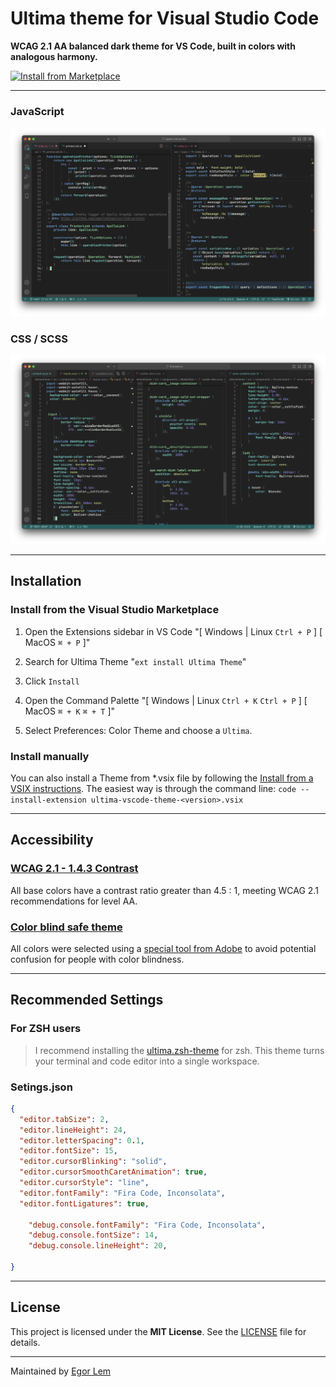 # Ultima theme for Visual Studio Code

**WCAG 2.1 AA balanced dark theme for VS Code, built in colors with analogous harmony.**

[![Install from Marketplace](https://img.shields.io/badge/Visual_Studio_Code-Marketplace-blue?style=for-the-badge&color=7CD996&labelColor=212121)](https://marketplace.visualstudio.com/items?itemName=guezwhoz-schema.ultima-vscode-theme "License")

---

### JavaScript

![js](https://github.com/egorlem/ultima.workspace/blob/main/demos/ultima-vscode-theme-js.png?raw=true)

### CSS / SCSS 

![css](https://github.com/egorlem/ultima.workspace/blob/186006bf1779cae50b5e9a663b7193682318a0f4/demos/ultima-vscode-theme-scss.png?raw=true)

---

## Installation

### Install from the Visual Studio Marketplace

1. Open the Extensions sidebar in VS Code
   "[ Windows | Linux `Ctrl + P` ] [ MacOS `⌘ + P` ]"
2. Search for Ultima Theme
   "`ext install Ultima Theme`"
3. Click `Install`
4. Open the Command Palette
   "[ Windows | Linux `Ctrl + K` `Ctrl + P` ] [ MacOS `⌘ + K` `⌘ + T` ]"

5. Select Preferences: Color Theme and choose a `Ultima`.

### Install manually

You can also install a Theme from *.vsix file by following the [Install from a VSIX instructions](https://code.visualstudio.com/docs/editor/extension-gallery#_install-from-a-vsix). The easiest way is through the command line:
`code --install-extension ultima-vscode-theme-<version>.vsix`

---

## Accessibility

### [WCAG 2.1 - 1.4.3 Contrast](https://www.w3.org/TR/WCAG21/#contrast-minimum)

All base colors have a contrast ratio greater than 4.5 : 1, meeting WCAG 2.1 recommendations for level AA.

### [Color blind safe theme](https://color.adobe.com/Ultima-scheme-(base)-color-theme-a7c518c4-5255-48e0-9aa7-ecef798d6659/)

All colors were selected using a [special tool from Adobe](https://helpx.adobe.com/creative-cloud/adobe-color-accessibility-tools.html) to avoid potential confusion for people with color blindness. 

---

## Recommended Settings

### For ZSH users

> I recommend installing the [ultima.zsh-theme](https://github.com/egorlem/ultima.zsh-theme) for zsh. This theme turns your terminal and code editor into a single workspace.

### Setings.json

```json
{
  "editor.tabSize": 2,
  "editor.lineHeight": 24,
  "editor.letterSpacing": 0.1,
  "editor.fontSize": 15,
  "editor.cursorBlinking": "solid",
  "editor.cursorSmoothCaretAnimation": true,
  "editor.cursorStyle": "line",
  "editor.fontFamily": "Fira Code, Inconsolata",
  "editor.fontLigatures": true,

	"debug.console.fontFamily": "Fira Code, Inconsolata",
	"debug.console.fontSize": 14,
	"debug.console.lineHeight": 20,

}

```
---

## License

This project is licensed under the __MIT License__. See the [LICENSE](https://github.com/egorlem/ultima.vscode-theme/blob/88f6c77b4beb34819798576150d1d47224d5e742/LICENSE) file for details.

---

Maintained by [Egor Lem](https://egorlem.com/)

